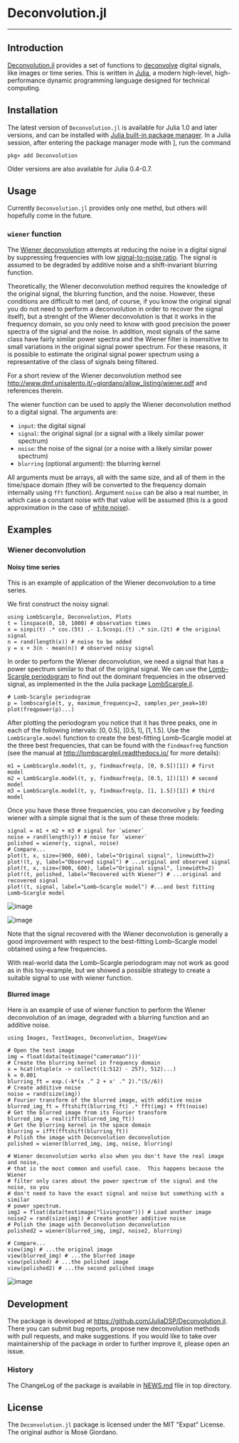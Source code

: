 # Deconvolution.jl

---

## Introduction

[Deconvolution.jl](https://github.com/JuliaDSP/Deconvolution.jl)
provides a set of functions to
[deconvolve](https://en.wikipedia.org/wiki/Deconvolution) digital
signals, like images or time series. This is written in
[Julia](http://julialang.org/), a modern high-level, high-performance
dynamic programming language designed for technical computing.

## Installation

The latest version of `Deconvolution.jl` is available for Julia 1.0 and
later versions, and can be installed with [Julia built-in package
manager](https://julialang.github.io/Pkg.jl/stable/). In a Julia
session, after entering the package manager mode with \], run the
command

``` {.sourceCode .julia}
pkg> add Deconvolution
```

Older versions are also available for Julia 0.4-0.7.

## Usage

Currently `Deconvolution.jl` provides only one methd, but others will
hopefully come in the future.

### `wiener` function

The [Wiener
deconvolution](https://en.wikipedia.org/wiki/Wiener_deconvolution)
attempts at reducing the noise in a digital signal by suppressing
frequencies with low [signal-to-noise
ratio](https://en.wikipedia.org/wiki/Signal-to-noise_ratio). The signal
is assumed to be degraded by additive noise and a shift-invariant
blurring function.

Theoretically, the Wiener deconvolution method requires the knowledge of
the original signal, the blurring function, and the noise. However,
these conditions are difficult to met (and, of course, if you know the
original signal you do not need to perform a deconvolution in order to
recover the signal itself), but a strenght of the Wiener deconvolution
is that it works in the frequency domain, so you only need to know with
good precision the power spectra of the signal and the noise. In
addition, most signals of the same class have fairly similar power
spectra and the Wiener filter is insensitive to small variations in the
original signal power spectrum. For these reasons, it is possible to
estimate the original signal power spectrum using a representative of
the class of signals being filtered.

For a short review of the Wiener deconvolution method see
<http://www.dmf.unisalento.it/~giordano/allow_listing/wiener.pdf> and
references therein.

The wiener function can be used to apply the Wiener deconvolution method
to a digital signal. The arguments are:

-   `input`: the digital signal
-   `signal`: the original signal (or a signal with a likely similar
    power spectrum)
-   `noise`: the noise of the signal (or a noise with a likely similar
    power spectrum)
-   `blurring` (optional argument): the blurring kernel

All arguments must be arrays, all with the same size, and all of them in
the time/space domain (they will be converted to the frequency domain
internally using `fft` function). Argument `noise` can be also a real
number, in which case a constant noise with that value will be assumed
(this is a good approximation in the case of [white
noise](https://en.wikipedia.org/wiki/White_noise)).

## Examples

### Wiener deconvolution

#### Noisy time series

This is an example of application of the Wiener deconvolution to a time
series.

We first construct the noisy signal:

``` {.sourceCode .julia}
using LombScargle, Deconvolution, Plots
t = linspace(0, 10, 1000) # observation times
x = sinpi(t) .* cos.(5t) .- 1.5cospi.(t) .* sin.(2t) # the original signal
n = rand(length(x)) # noise to be added
y = x + 3(n - mean(n)) # observed noisy signal
```

In order to perform the Wiener deconvolution, we need a signal that has
a power spectrum similar to that of the original signal. We can use the
[Lomb–Scargle
periodogram](https://en.wikipedia.org/wiki/Least-squares_spectral_analysis)
to find out the dominant frequencies in the observed signal, as
implemented in the the Julia package
[LombScargle.jl](https://github.com/giordano/LombScargle.jl).

``` {.sourceCode .julia}
# Lomb-Scargle periodogram
p = lombscargle(t, y, maximum_frequency=2, samples_per_peak=10)
plot(freqpower(p)...)
```

After plotting the periodogram you notice that it has three peaks, one
in each of the following intervals: $[0, 0.5]$, $[0.5, 1]$, $[1,
1.5]$. Use the `LombScargle.model` function to create the best-fitting
Lomb–Scargle model at the three best frequencies, that can be found with
the `findmaxfreq` function (see the manual at
<http://lombscarglejl.readthedocs.io/> for more details):

``` {.sourceCode .julia}
m1 = LombScargle.model(t, y, findmaxfreq(p, [0, 0.5])[1]) # first model
m2 = LombScargle.model(t, y, findmaxfreq(p, [0.5, 1])[1]) # second model
m3 = LombScargle.model(t, y, findmaxfreq(p, [1, 1.5])[1]) # third model
```

Once you have these three frequencies, you can deconvolve `y` by feeding
wiener with a simple signal that is the sum of these three models:

``` {.sourceCode .julia}
signal = m1 + m2 + m3 # signal for `wiener`
noise = rand(length(y)) # noise for `wiener`
polished = wiener(y, signal, noise)
# Compare...
plot(t, x, size=(900, 600), label="Original signal", linewidth=2)
plot!(t, y, label="Observed signal") # ...original and observed signal
plot(t, x, size=(900, 600), label="Original signal", linewidth=2)
plot!(t, polished, label="Recovered with Wiener") # ...original and recovered signal
plot!(t, signal, label="Lomb–Scargle model") #...and best fitting Lomb–Scargle model
```

![image](wiener-time-series-observed.png)

![image](wiener-time-series-recovered.png)

Note that the signal recovered with the Wiener deconvolution is
generally a good improvement with respect to the best-fitting
Lomb–Scargle model obtained using a few frequencies.

With real-world data the Lomb–Scargle periodogram may not work as good
as in this toy-example, but we showed a possible strategy to create a
suitable signal to use with wiener function.

#### Blurred image

Here is an example of use of wiener function to perform the Wiener
deconvolution of an image, degraded with a blurring function and an
additive noise.

``` {.sourceCode .julia}
using Images, TestImages, Deconvolution, ImageView

# Open the test image
img = float(data(testimage("cameraman")))'
# Create the blurring kernel in frequency domain
x = hcat(ntuple(x -> collect((1:512) - 257), 512)...)
k = 0.001
blurring_ft = exp.(-k*(x .^ 2 + x' .^ 2).^(5//6))
# Create additive noise
noise = rand(size(img))
# Fourier transform of the blurred image, with additive noise
blurred_img_ft = fftshift(blurring_ft) .* fft(img) + fft(noise)
# Get the blurred image from its Fourier transform
blurred_img = real(ifft(blurred_img_ft))
# Get the blurring kernel in the space domain
blurring = ifft(fftshift(blurring_ft))
# Polish the image with Deconvolution deconvolution
polished = wiener(blurred_img, img, noise, blurring)

# Wiener deconvolution works also when you don't have the real image and noise,
# that is the most common and useful case.  This happens because the Wiener
# filter only cares about the power spectrum of the signal and the noise, so you
# don't need to have the exact signal and noise but something with a similar
# power spectrum.
img2 = float(data(testimage("livingroom"))) # Load another image
noise2 = rand(size(img)) # Create another additive noise
# Polish the image with Deconvolution deconvolution
polished2 = wiener(blurred_img, img2, noise2, blurring)

# Compare...
view(img) # ...the original image
view(blurred_img) # ...the blurred image
view(polished) # ...the polished image
view(polished2) # ...the second polished image
```

![image](wiener-cameraman.jpg)

## Development

The package is developed at
<https://github.com/JuliaDSP/Deconvolution.jl>. There you can submit bug
reports, propose new deconvolution methods with pull requests, and make
suggestions. If you would like to take over maintainership of the
package in order to further improve it, please open an issue.

### History

The ChangeLog of the package is available in
[NEWS.md](https://github.com/JuliaDSP/Deconvolution.jl/blob/master/NEWS.md)
file in top directory.

## License

The `Deconvolution.jl` package is licensed under the MIT "Expat"
License. The original author is Mosè Giordano.
